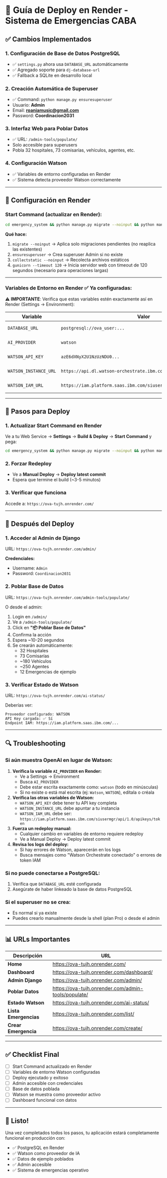 # 🚀 Guía de Deploy en Render - Sistema de Emergencias CABA

## ✅ Cambios Implementados

### 1. **Configuración de Base de Datos PostgreSQL**
- ✅ `settings.py` ahora usa `DATABASE_URL` automáticamente
- ✅ Agregado soporte para `dj-database-url`
- ✅ Fallback a SQLite en desarrollo local

### 2. **Creación Automática de Superuser**
- ✅ Command: `python manage.py ensuresuperuser`
- Usuario: **Admin**
- Email: **roaniamusic@gmail.com**
- Password: **Coordinacion2031**

### 3. **Interfaz Web para Poblar Datos**
- ✅ URL: `/admin-tools/populate/`
- Solo accesible para superusers
- Pobla 32 hospitales, 73 comisarías, vehículos, agentes, etc.

### 4. **Configuración Watson**
- ✅ Variables de entorno configuradas en Render
- ✅ Sistema detecta proveedor Watson correctamente

---

## 🔧 Configuración en Render

### **Start Command** (actualizar en Render):

```bash
cd emergency_system && python manage.py migrate --noinput && python manage.py ensuresuperuser && python manage.py collectstatic --noinput && gunicorn emergency_app.wsgi:application --bind 0.0.0.0:$PORT --timeout 120
```

**Qué hace:**
1. `migrate --noinput` → Aplica solo migraciones pendientes (no reaplica las existentes)
2. `ensuresuperuser` → Crea superuser Admin si no existe
3. `collectstatic --noinput` → Recolecta archivos estáticos
4. `gunicorn --timeout 120` → Inicia servidor web con timeout de 120 segundos (necesario para operaciones largas)

---

### **Variables de Entorno en Render** ✅ Ya configuradas:

⚠️ **IMPORTANTE**: Verifica que estas variables estén exactamente así en Render (Settings → Environment):

| Variable | Valor | Nota |
|----------|-------|------|
| `DATABASE_URL` | `postgresql://ova_user:...` | Auto por link a PostgreSQL |
| `AI_PROVIDER` | `watson` | ⚠️ TODO EN MINÚSCULAS |
| `WATSON_API_KEY` | `azE6dXNyX2U1NzUzNDU0...` | Tu API key de Watson |
| `WATSON_INSTANCE_URL` | `https://api.dl.watson-orchestrate.ibm.com/instances/...` | Tu instancia de Watson |
| `WATSON_IAM_URL` | `https://iam.platform.saas.ibm.com/siusermgr/api/1.0/apikeys/token` | Endpoint IAM (platform.saas) |

---

## 📝 Pasos para Deploy

### 1. **Actualizar Start Command en Render**
Ve a tu Web Service → **Settings** → **Build & Deploy** → **Start Command** y pega:

```bash
cd emergency_system && python manage.py migrate --noinput && python manage.py ensuresuperuser && python manage.py collectstatic --noinput && gunicorn emergency_app.wsgi:application --bind 0.0.0.0:$PORT --timeout 120
```

### 2. **Forzar Redeploy**
- Ve a **Manual Deploy** → **Deploy latest commit**
- Espera que termine el build (~3-5 minutos)

### 3. **Verificar que funciona**
Accede a: `https://ova-tujh.onrender.com/`

---

## 🎯 Después del Deploy

### **1. Acceder al Admin de Django**
URL: `https://ova-tujh.onrender.com/admin/`

**Credenciales:**
- Username: `Admin`
- Password: `Coordinacion2031`

### **2. Poblar Base de Datos**
URL: `https://ova-tujh.onrender.com/admin-tools/populate/`

O desde el admin:
1. Login en `/admin/`
2. Ve a `/admin-tools/populate/`
3. Click en **"📦 Poblar Base de Datos"**
4. Confirma la acción
5. Espera ~10-20 segundos
6. Se crearán automáticamente:
   - 32 Hospitales
   - 73 Comisarías
   - ~180 Vehículos
   - ~250 Agentes
   - 12 Emergencias de ejemplo

### **3. Verificar Estado de Watson**
URL: `https://ova-tujh.onrender.com/ai-status/`

Deberías ver:
```
Proveedor configurado: WATSON
API Key cargada: ✅ Sí
Endpoint IAM: https://iam.platform.saas.ibm.com/...
```

---

## 🔍 Troubleshooting

### **Si aún muestra OpenAI en lugar de Watson:**
1. **Verifica la variable `AI_PROVIDER` en Render:**
   - Ve a Settings → Environment
   - Busca `AI_PROVIDER`
   - Debe estar escrita exactamente como: `watson` (todo en minúsculas)
   - Si no existe o está mal escrita (ej: `Watson`, `WATSON`), edítala o créala
2. **Verifica las otras variables de Watson:**
   - `WATSON_API_KEY` debe tener tu API key completa
   - `WATSON_INSTANCE_URL` debe apuntar a tu instancia
   - `WATSON_IAM_URL` debe ser: `https://iam.platform.saas.ibm.com/siusermgr/api/1.0/apikeys/token`
3. **Fuerza un redeploy manual:**
   - Cualquier cambio en variables de entorno requiere redeploy
   - Ve a Manual Deploy → Deploy latest commit
4. **Revisa los logs del deploy:**
   - Si hay errores de Watson, aparecerán en los logs
   - Busca mensajes como "Watson Orchestrate conectado" o errores de token IAM

### **Si no puede conectarse a PostgreSQL:**
1. Verifica que `DATABASE_URL` esté configurada
2. Asegúrate de haber linkeado la base de datos PostgreSQL

### **Si el superuser no se crea:**
- Es normal si ya existe
- Puedes crearlo manualmente desde la shell (plan Pro) o desde el admin

---

## 📊 URLs Importantes

| Descripción | URL |
|-------------|-----|
| **Home** | https://ova-tujh.onrender.com/ |
| **Dashboard** | https://ova-tujh.onrender.com/dashboard/ |
| **Admin Django** | https://ova-tujh.onrender.com/admin/ |
| **Poblar Datos** | https://ova-tujh.onrender.com/admin-tools/populate/ |
| **Estado Watson** | https://ova-tujh.onrender.com/ai-status/ |
| **Lista Emergencias** | https://ova-tujh.onrender.com/list/ |
| **Crear Emergencia** | https://ova-tujh.onrender.com/create/ |

---

## ✅ Checklist Final

- [ ] Start Command actualizado en Render
- [ ] Variables de entorno Watson configuradas
- [ ] Deploy ejecutado y exitoso
- [ ] Admin accesible con credenciales
- [ ] Base de datos poblada
- [ ] Watson se muestra como proveedor activo
- [ ] Dashboard funcional con datos

---

## 🎉 Listo!

Una vez completados todos los pasos, tu aplicación estará completamente funcional en producción con:
- ✅ PostgreSQL en Render
- ✅ Watson como proveedor de IA
- ✅ Datos de ejemplo poblados
- ✅ Admin accesible
- ✅ Sistema de emergencias operativo
